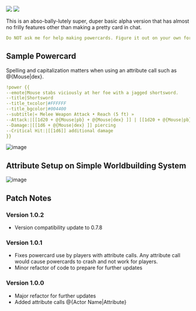 ![](https://img.shields.io/badge/Foundry-v0.7.8-informational)
![](https://img.shields.io/badge/SimpleWorldBuilding-v0.4-informational)

This is an abso-bally-lutely super, duper basic alpha version that has almost no frilly features other than making a pretty card in chat. 
```yaml
Do NOT ask me for help making powercards. Figure it out on your own for now.
```
## Sample Powercard
Spelling and capitalization matters when using an attribute call such as @{Mouse|dex}.
```yaml
!power {{
--emote|Mouse stabs viciously at her foe with a jagged shortsword.
--title|Shortsword
--title_txcolor|#FFFFFF
--title_bgcolor|#004400
--subtitle|« Melee Weapon Attack • Reach (5 ft) »
--Attack:|[[1d20 + @{Mouse|pb} + @{Mouse|dex} ]] | [[1d20 + @{Mouse|pb} + @{Mouse|dex} ]] vs @{Goblin|ac} AC
--Damage:|[[1d6 + @{Mouse|dex} ]] piercing
--Critical Hit:|[[1d6]] additional damage
}}
```
![image](https://i.imgur.com/jhC4yIc.png)

## Attribute Setup on Simple Worldbuilding System
![image](https://i.imgur.com/dM1izU3.png)

## Patch Notes
### Version 1.0.2
* Version compatibility update to 0.7.8

### Version 1.0.1
* Fixes powercard use by players with attribute calls. Any attribute call would cause powercards to crash and not work for players.
* Minor refactor of code to prepare for further updates

### Version 1.0.0
* Major refactor for further updates
* Added attribute calls @{Actor Name|Attribute}
